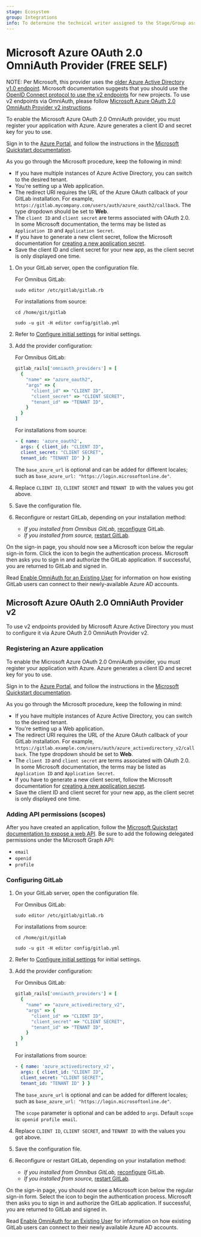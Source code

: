 ```yaml
---
stage: Ecosystem
group: Integrations
info: To determine the technical writer assigned to the Stage/Group associated with this page, see https://about.gitlab.com/handbook/engineering/ux/technical-writing/#assignments
---
```


# Microsoft Azure OAuth 2.0 OmniAuth Provider **(FREE SELF)**

NOTE:
Per Microsoft, this provider uses the [older Azure Active Directory v1.0 endpoint](https://docs.microsoft.com/en-us/azure/active-directory/azuread-dev/v1-protocols-oauth-code).
Microsoft documentation suggests that you should use the [OpenID Connect protocol to use the v2 endpoints](../administration/auth/oidc.md#microsoft-azure) for new projects.
To use v2 endpoints via OmniAuth, please follow [Microsoft Azure OAuth 2.0 OmniAuth Provider v2 instructions](#microsoft-azure-oauth-20-omniauth-provider-v2).

To enable the Microsoft Azure OAuth 2.0 OmniAuth provider, you must register
your application with Azure. Azure generates a client ID and secret key for you
to use.

Sign in to the [Azure Portal](https://portal.azure.com), and follow the
instructions in the [Microsoft Quickstart documentation](https://docs.microsoft.com/en-us/azure/active-directory/develop/quickstart-register-app).

As you go through the Microsoft procedure, keep the following in mind:

- If you have multiple instances of Azure Active Directory, you can switch to the desired tenant.
- You're setting up a Web application.
- The redirect URI requires the URL of the Azure OAuth callback of your GitLab
  installation. For example, `https://gitlab.mycompany.com/users/auth/azure_oauth2/callback`.
  The type dropdown should be set to **Web**.
- The `client ID` and `client secret` are terms associated with OAuth 2.0. In some Microsoft documentation,
  the terms may be listed as `Application ID` and `Application Secret`.
- If you have to generate a new client secret, follow the Microsoft documentation
  for [creating a new application secret](https://docs.microsoft.com/en-us/azure/active-directory/develop/howto-create-service-principal-portal#create-a-new-application-secret).
- Save the client ID and client secret for your new app, as the client secret is only
  displayed one time.

1. On your GitLab server, open the configuration file.

   For Omnibus GitLab:

   ```shell
   sudo editor /etc/gitlab/gitlab.rb
   ```

   For installations from source:

   ```shell
   cd /home/git/gitlab

   sudo -u git -H editor config/gitlab.yml
   ```

1. Refer to [Configure initial settings](omniauth.md#configure-initial-settings)
   for initial settings.

1. Add the provider configuration:

   For Omnibus GitLab:

   ```ruby
   gitlab_rails['omniauth_providers'] = [
     {
       "name" => "azure_oauth2",
       "args" => {
         "client_id" => "CLIENT ID",
         "client_secret" => "CLIENT SECRET",
         "tenant_id" => "TENANT ID",
       }
     }
   ]
   ```

   For installations from source:

   ```yaml
   - { name: 'azure_oauth2',
     args: { client_id: "CLIENT ID",
     client_secret: "CLIENT SECRET",
     tenant_id: "TENANT ID" } }
   ```

   The `base_azure_url` is optional and can be added for different locales;
   such as `base_azure_url: "https://login.microsoftonline.de"`.

1. Replace `CLIENT ID`, `CLIENT SECRET` and `TENANT ID` with the values you got above.

1. Save the configuration file.

1. Reconfigure or restart GitLab, depending on your installation method:

   - *If you installed from Omnibus GitLab,*
     [reconfigure](../administration/restart_gitlab.md#omnibus-gitlab-reconfigure) GitLab.
   - *If you installed from source,*
     [restart GitLab](../administration/restart_gitlab.md#installations-from-source).

On the sign-in page, you should now see a Microsoft icon below the regular
sign-in form. Click the icon to begin the authentication process. Microsoft then
asks you to sign in and authorize the GitLab application. If successful, you are
returned to GitLab and signed in.

Read [Enable OmniAuth for an Existing User](omniauth.md#enable-omniauth-for-an-existing-user)
for information on how existing GitLab users can connect to their newly-available Azure AD accounts.

## Microsoft Azure OAuth 2.0 OmniAuth Provider v2

To use v2 endpoints provided by Microsoft Azure Active Directory you must to
configure it via Azure OAuth 2.0 OmniAuth Provider v2.

### Registering an Azure application

To enable the Microsoft Azure OAuth 2.0 OmniAuth provider, you must register
your application with Azure. Azure generates a client ID and secret key for you
to use.

Sign in to the [Azure Portal](https://portal.azure.com), and follow the
instructions in the [Microsoft Quickstart documentation](https://docs.microsoft.com/en-us/azure/active-directory/develop/quickstart-register-app).

As you go through the Microsoft procedure, keep the following in mind:

- If you have multiple instances of Azure Active Directory, you can switch to
  the desired tenant.
- You're setting up a Web application.
- The redirect URI requires the URL of the Azure OAuth callback of your GitLab
  installation. For example, `https://gitlab.example.com/users/auth/azure_activedirectory_v2/callback`.
  The type dropdown should be set to **Web**.
- The `client ID` and `client secret` are terms associated with OAuth 2.0. In some Microsoft documentation,
  the terms may be listed as `Application ID` and `Application Secret`.
- If you have to generate a new client secret, follow the Microsoft documentation
  for [creating a new application secret](https://docs.microsoft.com/en-us/azure/active-directory/develop/howto-create-service-principal-portal#create-a-new-application-secret).
- Save the client ID and client secret for your new app, as the client secret is only
  displayed one time.

### Adding API permissions (scopes)

After you have created an application, follow the [Microsoft Quickstart documentation to expose a web API](https://docs.microsoft.com/en-us/azure/active-directory/develop/quickstart-configure-app-expose-web-apis). Be sure to add the following delegated permissions under the Microsoft Graph API:

- `email`
- `openid`
- `profile`

### Configuring GitLab

1. On your GitLab server, open the configuration file.

   For Omnibus GitLab:

   ```shell
   sudo editor /etc/gitlab/gitlab.rb
   ```

   For installations from source:

   ```shell
   cd /home/git/gitlab

   sudo -u git -H editor config/gitlab.yml
   ```

1. Refer to [Configure initial settings](omniauth.md#configure-initial-settings)
   for initial settings.

1. Add the provider configuration:

   For Omnibus GitLab:

   ```ruby
   gitlab_rails['omniauth_providers'] = [
     {
       "name" => "azure_activedirectory_v2",
       "args" => {
         "client_id" => "CLIENT ID",
         "client_secret" => "CLIENT SECRET",
         "tenant_id" => "TENANT ID",
       }
     }
   ]
   ```

   For installations from source:

   ```yaml
   - { name: 'azure_activedirectory_v2',
     args: { client_id: "CLIENT ID",
     client_secret: "CLIENT SECRET",
     tenant_id: "TENANT ID" } }
   ```

   The `base_azure_url` is optional and can be added for different locales;
   such as `base_azure_url: "https://login.microsoftonline.de"`.

   The `scope` parameter is optional and can be added to `args`. Default `scope` is: `openid profile email`.

1. Replace `CLIENT ID`, `CLIENT SECRET`, and `TENANT ID` with the values you got
   above.

1. Save the configuration file.

1. Reconfigure or restart GitLab, depending on your installation method:

   - *If you installed from Omnibus GitLab,*
     [reconfigure](../administration/restart_gitlab.md#omnibus-gitlab-reconfigure) GitLab.
   - *If you installed from source,*
     [restart GitLab](../administration/restart_gitlab.md#installations-from-source).

On the sign-in page, you should now see a Microsoft icon below the regular sign-in form.
Select the icon to begin the authentication process. Microsoft then asks you to
sign in and authorize the GitLab application. If successful, you are returned to GitLab and signed in.

Read [Enable OmniAuth for an Existing User](omniauth.md#enable-omniauth-for-an-existing-user)
for information on how existing GitLab users can connect to their newly available Azure AD accounts.
